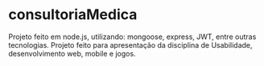 # consultoriaMedica
Projeto feito em node.js, utilizando: mongoose, express, JWT, entre outras tecnologias.
Projeto feito para apresentação da disciplina de Usabilidade, desenvolvimento web, mobile e jogos.
